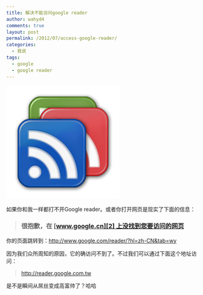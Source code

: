 ```yaml
---
title: 解决不能访问google reader
author: wahyd4
comments: true
layout: post
permalink: /2012/07/access-google-reader/
categories:
  - 我说
tags:
  - google
  - google reader
---
```

[<img class="size-medium wp-image-2056 aligncenter" title="2-110H12040500-L" src="/images/2012/07/2-110H12040500-L-300x300.png" alt="" width="300" height="300" />][1]

如果你和我一样都打不开Google reader。或者你打开网页是现实了下面的信息：

> ### 很抱歉，在 [www.google.cn][2] 上没找到您要访问的网页

你的页面跳转到：<http://www.google.com/reader/?hl=zh-CN&tab=wy>

因为我们众所周知的原因，它的确访问不到了。不过我们可以通过下面这个地址访问：

> http://reader.google.com.tw

是不是瞬间从屌丝变成高富帅了？哈哈

 [1]: /images/2012/07/2-110H12040500-L.png
 [2]: http://www.google.cn/

